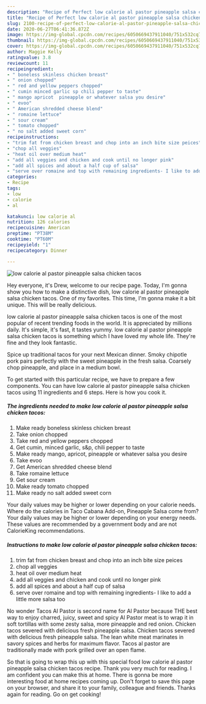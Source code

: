 ```yaml
---
description: "Recipe of Perfect low calorie al pastor pineapple salsa chicken tacos"
title: "Recipe of Perfect low calorie al pastor pineapple salsa chicken tacos"
slug: 2100-recipe-of-perfect-low-calorie-al-pastor-pineapple-salsa-chicken-tacos
date: 2020-06-27T06:41:36.872Z
image: https://img-global.cpcdn.com/recipes/6050669437911040/751x532cq70/low-calorie-al-pastor-pineapple-salsa-chicken-tacos-recipe-main-photo.jpg
thumbnail: https://img-global.cpcdn.com/recipes/6050669437911040/751x532cq70/low-calorie-al-pastor-pineapple-salsa-chicken-tacos-recipe-main-photo.jpg
cover: https://img-global.cpcdn.com/recipes/6050669437911040/751x532cq70/low-calorie-al-pastor-pineapple-salsa-chicken-tacos-recipe-main-photo.jpg
author: Maggie Kelly
ratingvalue: 3.8
reviewcount: 11
recipeingredient:
- " boneless skinless chicken breast"
- " onion chopped"
- " red and yellow peppers chopped"
- " cumin minced garlic sp chili pepper to taste"
- " mango apricot  pineapple or whatever salsa you desire"
- " evoo"
- " American shredded cheese blend"
- " romaine lettuce"
- " sour cream"
- " tomato chopped"
- " no salt added sweet corn"
recipeinstructions:
- "trim fat from chicken breast and chop into an inch bite size peices"
- "chop all veggies"
- "heat oil over medium heat"
- "add all veggies and chicken and cook until no longer pink"
- "add all spices and about a half cup of salsa"
- "serve over romaine and top with remaining ingredients- I like to add a little more salsa too"
categories:
- Recipe
tags:
- low
- calorie
- al

katakunci: low calorie al 
nutrition: 126 calories
recipecuisine: American
preptime: "PT38M"
cooktime: "PT60M"
recipeyield: "1"
recipecategory: Dinner

---
```



![low calorie al pastor pineapple salsa chicken tacos](https://img-global.cpcdn.com/recipes/6050669437911040/751x532cq70/low-calorie-al-pastor-pineapple-salsa-chicken-tacos-recipe-main-photo.jpg)

Hey everyone, it's Drew, welcome to our recipe page. Today, I'm gonna show you how to make a distinctive dish, low calorie al pastor pineapple salsa chicken tacos. One of my favorites. This time, I'm gonna make it a bit unique. This will be really delicious.

low calorie al pastor pineapple salsa chicken tacos is one of the most popular of recent trending foods in the world. It is appreciated by millions daily. It's simple, it's fast, it tastes yummy. low calorie al pastor pineapple salsa chicken tacos is something which I have loved my whole life. They're fine and they look fantastic.

Spice up traditional tacos for your next Mexican dinner. Smoky chipotle pork pairs perfectly with the sweet pineapple in the fresh salsa. Coarsely chop pineapple, and place in a medium bowl.


To get started with this particular recipe, we have to prepare a few components. You can have low calorie al pastor pineapple salsa chicken tacos using 11 ingredients and 6 steps. Here is how you cook it.

<!--inarticleads1-->

##### The ingredients needed to make low calorie al pastor pineapple salsa chicken tacos:

1. Make ready  boneless skinless chicken breast
1. Take  onion chopped
1. Take  red and yellow peppers chopped
1. Get  cumin, minced garlic, s&amp;p, chili pepper to taste
1. Make ready  mango, apricot,  pineapple or whatever salsa you desire
1. Take  evoo
1. Get  American shredded cheese blend
1. Take  romaine lettuce
1. Get  sour cream
1. Make ready  tomato chopped
1. Make ready  no salt added sweet corn


Your daily values may be higher or lower depending on your calorie needs. Where do the calories in Taco Cabana Add-on, Pineapple Salsa come from? Your daily values may be higher or lower depending on your energy needs. These values are recommended by a government body and are not CalorieKing recommendations. 

<!--inarticleads2-->

##### Instructions to make low calorie al pastor pineapple salsa chicken tacos:

1. trim fat from chicken breast and chop into an inch bite size peices
1. chop all veggies
1. heat oil over medium heat
1. add all veggies and chicken and cook until no longer pink
1. add all spices and about a half cup of salsa
1. serve over romaine and top with remaining ingredients- I like to add a little more salsa too


No wonder Tacos Al Pastor is second name for Al Pastor because THE best way to enjoy charred, juicy, sweet and spicy Al Pastor meat is to wrap it in soft tortillas with some zesty salsa, more pineapple and red onion. Chicken tacos severed with delicious fresh pineapple salsa. Chicken tacos severed with delicious fresh pineapple salsa. The lean white meat marinates in savory spices and herbs for maximum flavor. Tacos al pastor are traditionally made with pork grilled over an open flame. 

So that is going to wrap this up with this special food low calorie al pastor pineapple salsa chicken tacos recipe. Thank you very much for reading. I am confident you can make this at home. There is gonna be more interesting food at home recipes coming up. Don't forget to save this page on your browser, and share it to your family, colleague and friends. Thanks again for reading. Go on get cooking!
